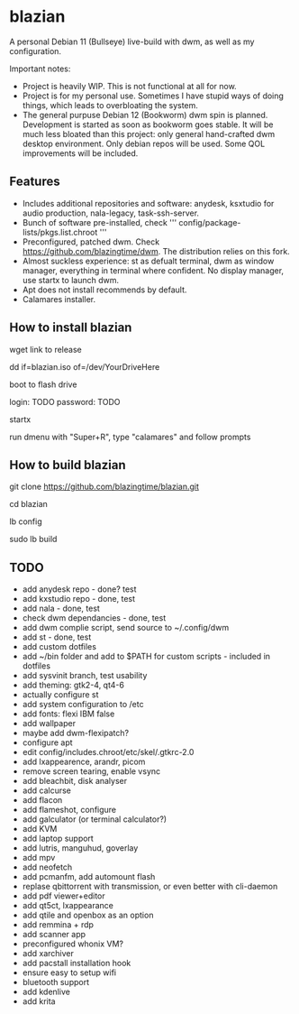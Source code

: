 # blazian
A personal Debian 11 (Bullseye) live-build with dwm, as well as my configuration.

Important notes:
- Project is heavily WIP. This is not functional at all for now.
- Project is for my personal use. Sometimes I have stupid ways of doing things, which leads to overbloating the system.
- The general purpuse Debian 12 (Bookworm) dwm spin is planned. Development is started as soon as bookworm goes stable. It will be much less bloated than this project: only general hand-crafted dwm desktop environment. Only debian repos will be used. Some QOL improvements will be included. 

## Features
- Includes additional repositories and software: anydesk, ksxtudio for audio production, nala-legacy, task-ssh-server.
- Bunch of software pre-installed, check ''' config/package-lists/pkgs.list.chroot '''
- Preconfigured, patched dwm. Check https://github.com/blazingtime/dwm. The distribution relies on this fork.
- Almost suckless experience: st as defualt terminal, dwm as window manager, everything in terminal where confident. No display manager, use startx to launch dwm.
- Apt does not install recommends by default.
- Calamares installer.

## How to install blazian

wget link to release

dd if=blazian.iso of=/dev/YourDriveHere

boot to flash drive

login: TODO 
password: TODO

startx 

run dmenu with "Super+R", type "calamares" and follow prompts

## How to build blazian

git clone https://github.com/blazingtime/blazian.git

cd blazian

lb config

sudo lb build

## TODO
- add anydesk repo - done? test
- add kxstudio repo - done, test
- add nala - done, test
- check dwm dependancies - done, test
- add dwm complie script, send source to ~/.config/dwm
- add st - done, test
- add custom dotfiles
- add ~/bin folder and add to $PATH for custom scripts - included in dotfiles 
- add sysvinit branch, test usability
- add theming: gtk2-4, qt4-6
- actually configure st
- add system configuration to /etc
- add fonts: flexi IBM false
- add wallpaper
- maybe add dwm-flexipatch?
- configure apt
- edit config/includes.chroot/etc/skel/.gtkrc-2.0
- add lxappearence, arandr, picom
- remove screen tearing, enable vsync
- add bleachbit, disk analyser
- add calcurse
- add flacon
- add flameshot, configure
- add galculator (or terminal calculator?)
- add KVM
- add laptop support
- add lutris, manguhud, goverlay
- add mpv
- add neofetch
- add pcmanfm, add automount flash
- replase qbittorrent with transmission, or even better with cli-daemon
- add pdf viewer+editor
- add qt5ct, lxappearance
- add qtile and openbox as an option
- add remmina + rdp
- add scanner app
- preconfigured whonix VM?
- add xarchiver
- add pacstall installation hook
- ensure easy to setup wifi
- bluetooth support
- add kdenlive
- add krita
